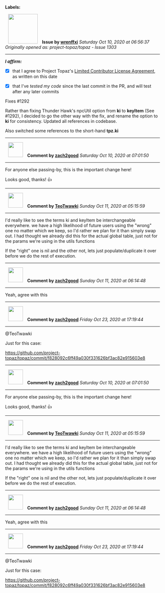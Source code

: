 **Labels:**



<a href="https://github.com/wrenffxi"><img src="https://avatars1.githubusercontent.com/u/21246949?v=4" width="96" height="96" hspace="10"></img></a> **Issue by [wrenffxi](https://github.com/wrenffxi)**
_Saturday Oct 10, 2020 at 06:56:37_
_Originally opened as: project-topaz/topaz - Issue 1303_

----

<!-- place 'x' mark between square [] brackets to affirm: -->
**_I affirm:_**
- [x] that I agree to Project Topaz's [Limited Contributor License Agreement](http://project-topaz.com/blob/release/CONTRIBUTOR_AGREEMENT.md), as written on this date
- [x] that I've _tested my code_ since the last commit in the PR, and will test after any later commits

Fixes #1292 

Rather than fixing Thunder Hawk's npcUtil option from **ki** to **keyItem** (See #1292), I decided to go the other way with the fix, and rename the option to **ki** for consistency.  Updated all references in codebase.

Also switched some references to the short-hand **tpz.ki**




----
<a href="https://github.com/zach2good"><img src="https://avatars3.githubusercontent.com/u/1389729?v=4" width="48" height="48" hspace="10"></img></a> **Comment by [zach2good](https://github.com/zach2good)**
_Saturday Oct 10, 2020 at 07:01:50_

----

For anyone else passing-by, this is the important change here!

Looks good, thanks! 👍 


----
<a href="https://github.com/TeoTwawki"><img src="https://avatars0.githubusercontent.com/u/6871475?v=4" width="48" height="48" hspace="10"></img></a> **Comment by [TeoTwawki](https://github.com/TeoTwawki)**
_Sunday Oct 11, 2020 at 05:15:59_

----

I'd really like to see the terms ki and keyItem be interchangeable everywhere. we have a high likelihood of future users using the "wrong" one no matter which we keep, so I'd rather we plan for it than simply swap out. I had thought we already did this for the actual global table, just not for the params we're using in the utils functions 

If the "right" one is nil and the other not, lets just populate/duplicate it over before we do the rest of execution.


----
<a href="https://github.com/zach2good"><img src="https://avatars3.githubusercontent.com/u/1389729?v=4" width="48" height="48" hspace="10"></img></a> **Comment by [zach2good](https://github.com/zach2good)**
_Sunday Oct 11, 2020 at 06:14:48_

----

Yeah, agree with this


----
<a href="https://github.com/zach2good"><img src="https://avatars3.githubusercontent.com/u/1389729?v=4" width="48" height="48" hspace="10"></img></a> **Comment by [zach2good](https://github.com/zach2good)**
_Friday Oct 23, 2020 at 17:19:44_

----

@TeoTwawki 
Just for this case:
https://github.com/project-topaz/topaz/commit/f828092c6ff49a030f331626bf3ac82e915603e8


----
<a href="https://github.com/zach2good"><img src="https://avatars3.githubusercontent.com/u/1389729?v=4" width="48" height="48" hspace="10"></img></a> **Comment by [zach2good](https://github.com/zach2good)**
_Saturday Oct 10, 2020 at 07:01:50_

----

For anyone else passing-by, this is the important change here!

Looks good, thanks! 👍 


----
<a href="https://github.com/TeoTwawki"><img src="https://avatars0.githubusercontent.com/u/6871475?v=4" width="48" height="48" hspace="10"></img></a> **Comment by [TeoTwawki](https://github.com/TeoTwawki)**
_Sunday Oct 11, 2020 at 05:15:59_

----

I'd really like to see the terms ki and keyItem be interchangeable everywhere. we have a high likelihood of future users using the "wrong" one no matter which we keep, so I'd rather we plan for it than simply swap out. I had thought we already did this for the actual global table, just not for the params we're using in the utils functions 

If the "right" one is nil and the other not, lets just populate/duplicate it over before we do the rest of execution.


----
<a href="https://github.com/zach2good"><img src="https://avatars3.githubusercontent.com/u/1389729?v=4" width="48" height="48" hspace="10"></img></a> **Comment by [zach2good](https://github.com/zach2good)**
_Sunday Oct 11, 2020 at 06:14:48_

----

Yeah, agree with this


----
<a href="https://github.com/zach2good"><img src="https://avatars3.githubusercontent.com/u/1389729?v=4" width="48" height="48" hspace="10"></img></a> **Comment by [zach2good](https://github.com/zach2good)**
_Friday Oct 23, 2020 at 17:19:44_

----

@TeoTwawki 
Just for this case:
https://github.com/project-topaz/topaz/commit/f828092c6ff49a030f331626bf3ac82e915603e8
